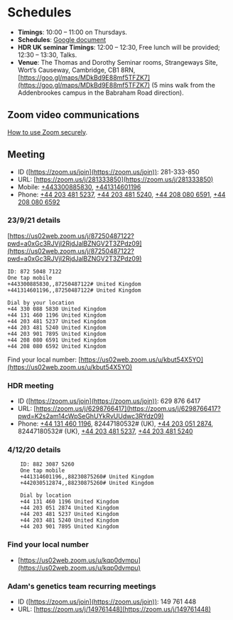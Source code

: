 # Schedules

* **Timings**: 10:00 – 11:00 on Thursdays.
* **Schedules**: [Google document](https://tinyurl.com/ychhtwun)
* **HDR UK seminar Timings**: 12:00 – 12:30, Free lunch will be provided; 12:30 – 13:30, Talks.
* **Venue**: 
  The Thomas and Dorothy Seminar rooms,
  Strangeways Site, Wort’s Causeway, Cambridge, CB1 8RN, [https://goo.gl/maps/MDkBd9E88mf5TFZK7](https://goo.gl/maps/MDkBd9E88mf5TFZK7)
  (5 mins walk from the Addenbrookes campus in the Babraham Road direction).

## Zoom video communications

[How to use Zoom securely](https://help.uis.cam.ac.uk/service/security/wfh-security/zoom-security).

## Meeting
  * ID ([https://zoom.us/join](https://zoom.us/join)): 281-333-850
  * URL: [https://zoom.us/j/281333850](https://zoom.us/j/281333850)
  * Mobile: <a href="tel:+443300885830">+443300885830</a>, <a href="tel:+441314601196">+441314601196</a>
  * Phone: 
 <a href="tel:+442034815237">+44 203 481 5237</a>,
 <a href="tel:+442034815240">+44 203 481 5240</a>,
 <a href="tel:+442080806591">+44 208 080 6591</a>,
 <a href="tel:+442080806592">+44 208 080 6592</a>

### 23/9/21 details

[https://us02web.zoom.us/j/87250487122?pwd=a0xGc3RJVjI2RjdJalBZNGV2T3ZPdz09](https://us02web.zoom.us/j/87250487122?pwd=a0xGc3RJVjI2RjdJalBZNGV2T3ZPdz09)

```
ID: 872 5048 7122
One tap mobile
+443300885830,,87250487122# United Kingdom
+441314601196,,87250487122# United Kingdom

Dial by your location
+44 330 088 5830 United Kingdom
+44 131 460 1196 United Kingdom
+44 203 481 5237 United Kingdom
+44 203 481 5240 United Kingdom
+44 203 901 7895 United Kingdom
+44 208 080 6591 United Kingdom
+44 208 080 6592 United Kingdom
```

Find your local number: [https://us02web.zoom.us/u/kbut54X5YO](https://us02web.zoom.us/u/kbut54X5YO)

### HDR meeting
  * ID ([https://zoom.us/join](https://zoom.us/join)): 629 876 6417
  * URL: [https://zoom.us/j/6298766417](https://zoom.us/j/6298766417?pwd=K2s2am14cWpSeGhUYkRvUUdwc3RYdz09)
  * Phone:
 <a href="tel:+441314601196">+44 131 460 1196</a>, 82447180532# (UK),
 <a href="tel:+442030512874">+44 203 051 2874</a>, 82447180532# (UK),
 <a href="tel:+442034815237">+44 203 481 5237</a>,
 <a href="tel:+442034815240">+44 203 481 5240</a>

### 4/12/20 details
```
	ID: 882 3087 5260
	One tap mobile
	+441314601196,,88230875260# United Kingdom
	+442030512874,,88230875260# United Kingdom

	Dial by location
	+44 131 460 1196 United Kingdom
	+44 203 051 2874 United Kingdom
	+44 203 481 5237 United Kingdom
	+44 203 481 5240 United Kingdom
	+44 203 901 7895 United Kingdom
```

### Find your local number
  * [https://us02web.zoom.us/u/kqp0dvmpu](https://us02web.zoom.us/u/kqp0dvmpu)

### Adam's genetics team recurring meetings
  * ID ([https://zoom.us/join](https://zoom.us/join)): 149 761 448
  * URL: [https://zoom.us/j/149761448](https://zoom.us/j/149761448)
